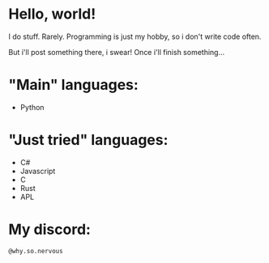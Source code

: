 Hello, world!
=============
I do stuff. Rarely. Programming is just my hobby, so i don't write code often.

But i'll post something there, i swear! Once i'll finish something...


"Main" languages:
=================
- Python

"Just tried" languages:
=======================
- C#
- Javascript
- C
- Rust
- APL

My discord:
===========
`@why.so.nervous`
